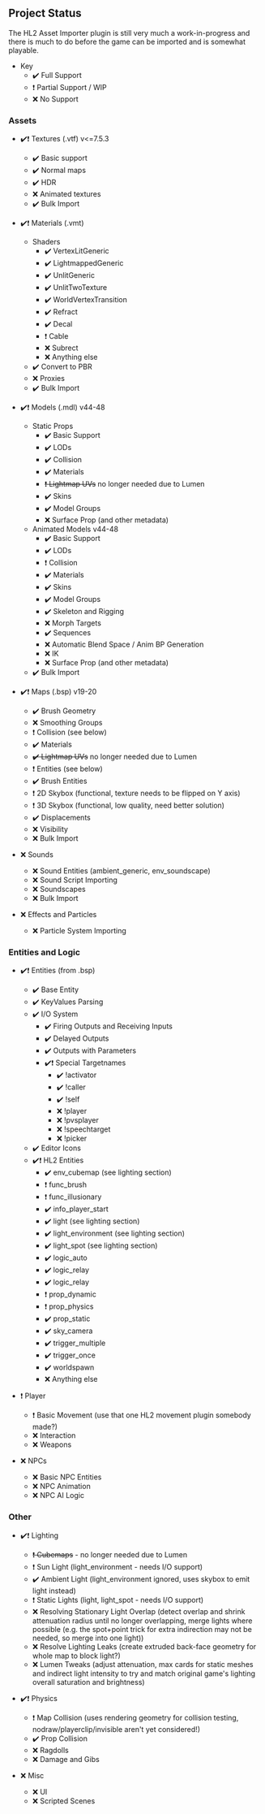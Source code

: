 ## Project Status

The HL2 Asset Importer plugin is still very much a work-in-progress and there is much to do before the game can be imported and is somewhat playable.
- Key
	- :heavy_check_mark: Full Support
	- :heavy_exclamation_mark: Partial Support / WIP
	- :x: No Support

### Assets

- :heavy_check_mark::heavy_exclamation_mark: Textures (.vtf) v<=7.5.3
	- :heavy_check_mark: Basic support
	- :heavy_check_mark: Normal maps
	- :heavy_check_mark: HDR
	- :x: Animated textures
	- :heavy_check_mark: Bulk Import
	
- :heavy_check_mark::heavy_exclamation_mark: Materials (.vmt)
	- Shaders
		- :heavy_check_mark: VertexLitGeneric
		- :heavy_check_mark: LightmappedGeneric
		- :heavy_check_mark: UnlitGeneric
		- :heavy_check_mark: UnlitTwoTexture
		- :heavy_check_mark: WorldVertexTransition
		- :heavy_check_mark: Refract
		- :heavy_check_mark: Decal
		- :heavy_exclamation_mark: Cable
		- :x: Subrect
		- :x: Anything else
	- :heavy_check_mark: Convert to PBR
	- :x: Proxies
	- :heavy_check_mark: Bulk Import

- :heavy_check_mark::heavy_exclamation_mark: Models (.mdl) v44-48
	- Static Props 
		- :heavy_check_mark: Basic Support
		- :heavy_check_mark: LODs
		- :heavy_check_mark: Collision
		- :heavy_check_mark: Materials
		- ~~:heavy_exclamation_mark: Lightmap UVs~~ no longer needed due to Lumen
		- :heavy_check_mark: Skins
		- :heavy_check_mark: Model Groups
		- :x: Surface Prop (and other metadata)
	- Animated Models v44-48
		- :heavy_check_mark: Basic Support
		- :heavy_check_mark: LODs
		- :heavy_exclamation_mark: Collision
		- :heavy_check_mark: Materials
		- :heavy_check_mark: Skins
		- :heavy_check_mark: Model Groups
		- :heavy_check_mark: Skeleton and Rigging
		- :x: Morph Targets
		- :heavy_check_mark: Sequences
		- :x: Automatic Blend Space / Anim BP Generation
		- :x: IK
		- :x: Surface Prop (and other metadata)
	- :heavy_check_mark: Bulk Import
	
- :heavy_check_mark::heavy_exclamation_mark: Maps (.bsp) v19-20
	- :heavy_check_mark: Brush Geometry
	- :x: Smoothing Groups
	- :heavy_exclamation_mark: Collision (see below)
	- :heavy_check_mark: Materials
	- ~~:heavy_check_mark: Lightmap UVs~~ no longer needed due to Lumen
	- :heavy_exclamation_mark: Entities (see below)
	- :heavy_check_mark: Brush Entities
	- :heavy_exclamation_mark: 2D Skybox (functional, texture needs to be flipped on Y axis)
	- :heavy_exclamation_mark: 3D Skybox (functional, low quality, need better solution)
	- :heavy_check_mark: Displacements
	- :x: Visibility
	- :x: Bulk Import

- :x: Sounds
	- :x: Sound Entities (ambient_generic, env_soundscape)
	- :x: Sound Script Importing
	- :x: Soundscapes
	- :x: Bulk Import

- :x: Effects and Particles
	- :x: Particle System Importing

### Entities and Logic
	
- :heavy_check_mark::heavy_exclamation_mark: Entities (from .bsp)
	- :heavy_check_mark: Base Entity
	- :heavy_check_mark: KeyValues Parsing
	- :heavy_check_mark: I/O System
		- :heavy_check_mark: Firing Outputs and Receiving Inputs
		- :heavy_check_mark: Delayed Outputs
		- :heavy_check_mark: Outputs with Parameters
		- :heavy_check_mark::heavy_exclamation_mark: Special Targetnames
			- :heavy_check_mark: !activator
			- :heavy_check_mark: !caller
			- :heavy_check_mark: !self
			- :x: !player
			- :x: !pvsplayer
			- :x: !speechtarget
			- :x: !picker
	- :heavy_check_mark: Editor Icons
	- :heavy_check_mark::heavy_exclamation_mark: HL2 Entities
		- :heavy_check_mark: env_cubemap (see lighting section)
		- :heavy_exclamation_mark: func_brush
		- :heavy_exclamation_mark: func_illusionary
		- :heavy_check_mark: info_player_start
		- :heavy_check_mark: light (see lighting section)
		- :heavy_check_mark: light_environment (see lighting section)
		- :heavy_check_mark: light_spot (see lighting section)
		- :heavy_check_mark: logic_auto
		- :heavy_check_mark: logic_relay
		- :heavy_check_mark: logic_relay
		- :heavy_exclamation_mark: prop_dynamic
		- :heavy_exclamation_mark: prop_physics
		- :heavy_check_mark: prop_static
		- :heavy_check_mark: sky_camera
		- :heavy_check_mark: trigger_multiple
		- :heavy_check_mark: trigger_once
		- :heavy_check_mark: worldspawn
		- :x: Anything else

- :heavy_exclamation_mark: Player
	- :heavy_exclamation_mark: Basic Movement (use that one HL2 movement plugin somebody made?)
	- :x: Interaction
	- :x: Weapons

- :x: NPCs
	- :x: Basic NPC Entities
	- :x: NPC Animation
	- :x: NPC AI Logic

### Other

- :heavy_check_mark::heavy_exclamation_mark: Lighting
	- ~~:heavy_exclamation_mark: Cubemaps~~ - no longer needed due to Lumen
	- :heavy_exclamation_mark: Sun Light (light_environment - needs I/O support)
	- :heavy_check_mark: Ambient Light (light_environment ignored, uses skybox to emit light instead)
	- :heavy_exclamation_mark: Static Lights (light, light_spot - needs I/O support)
	- :x: Resolving Stationary Light Overlap (detect overlap and shrink attenuation radius until no longer overlapping, merge lights where possible (e.g. the spot+point trick for extra indirection may not be needed, so merge into one light))
	- :x: Resolve Lighting Leaks (create extruded back-face geometry for whole map to block light?)
	- :x: Lumen Tweaks (adjust attenuation, max cards for static meshes and indirect light intensity to try and match original game's lighting overall saturation and brightness)

- :heavy_check_mark::heavy_exclamation_mark: Physics
	- :heavy_exclamation_mark: Map Collision (uses rendering geometry for collision testing, nodraw/playerclip/invisible aren't yet considered!)
	- :heavy_check_mark: Prop Collision
	- :x: Ragdolls
	- :x: Damage and Gibs
	
- :x: Misc
	- :x: UI
	- :x: Scripted Scenes

